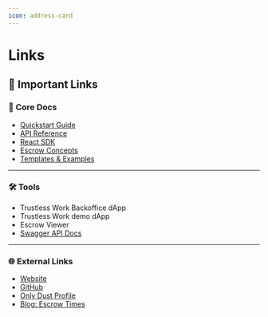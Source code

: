 ```yaml
---
icon: address-card
---
```


# Links

## 🔗 Important Links

### 🧭 Core Docs

* [Quickstart Guide](../developer-resources/getting-started.md)
* [API Reference](../api-reference/)
* [React SDK](../react-library/)
* [Escrow Concepts](../technology-overview/)
* [Templates & Examples](../templates-and-components/)

***

### 🛠️ Tools

* Trustless Work Backoffice dApp
* Trustless Work demo dApp
* Escrow Viewer
* [Swagger API Docs](https://api.trustlesswork.com/swagger)

***

### 🌐 External Links

* [Website](https://trustlesswork.com)
* [GitHub](https://github.com/Trustless-Work)
* [Only Dust Profile](https://app.onlydust.com/projects/trustless-work-)
* [Blog: Escrow Times](https://trustlesswork.com/escrow-times)




